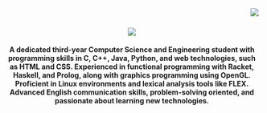 <img align="right" src="https://visitor-badge.laobi.icu/badge?page_id=dariusbbl.dariusbbl" />

<h1 align="center">
    <img src="https://readme-typing-svg.herokuapp.com/?font=Righteous&size=35&center=true&vCenter=true&width=500&height=70&duration=4000&lines=Hi+There!+👋;I'm+Bobelniceanu+Darius!" />
</h1>

<b><p align="center">A dedicated third-year Computer Science and Engineering student with programming skills in C, C++, Java, Python, and web technologies, such as HTML and CSS. Experienced in functional programming with Racket, Haskell, and Prolog, along with graphics programming using OpenGL. Proficient in Linux environments and lexical analysis tools like FLEX. Advanced English communication skills, problem-solving oriented, and passionate about learning new technologies.</p></b>
